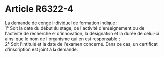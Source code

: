 # Article R6322-4

  
La demande de congé individuel de formation indique :   
1° Soit la date du début du stage, de l'activité d'enseignement ou de l'activité de recherche et d'innovation, la désignation et la durée de celui-ci ainsi que le nom de l'organisme qui en est responsable ;   
2° Soit l'intitulé et la date de l'examen concerné. Dans ce cas, un certificat d'inscription est joint à la demande.